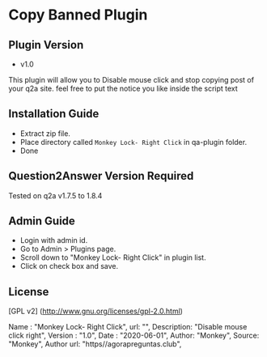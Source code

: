 Copy Banned Plugin
======================

Plugin Version
--------------
- v1.0

This plugin will allow you to Disable mouse click and stop copying post of your q2a site. 
feel free to put the notice you like inside the script text

Installation Guide
------------------
- Extract zip file.
- Place directory called `Monkey Lock- Right Click` in qa-plugin folder.
- Done

Question2Answer Version Required
----------------------------------------
Tested on q2a v1.7.5 to 1.8.4

Admin Guide
-----------
- Login with admin id.
- Go to Admin > Plugins page.
- Scroll down to "Monkey Lock- Right Click" in plugin list.
- Click on check box and save.


License
-------
[GPL v2] (http://www.gnu.org/licenses/gpl-2.0.html)

Name : "Monkey Lock- Right Click",
url: "",
Description: "Disable mouse click right",
Version : "1.0",
Date : "2020-06-01",
Author: "Monkey", 
Source: "Monkey",
Author url: "https//agorapreguntas.club",